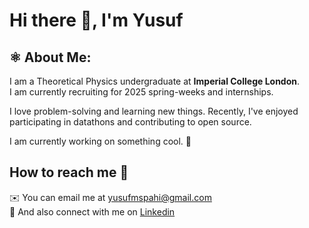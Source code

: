 # Hi there 👋, I'm Yusuf 


## ⚛️ About Me: 
I am a Theoretical Physics undergraduate at **Imperial College London**. </br>
I am currently recruiting for 2025 spring-weeks and internships.

I love problem-solving and learning new things. Recently, I've enjoyed participating in datathons and contributing to open source.

I am currently working on something cool. 🔨  </br>

## How to reach me 💼
✉️  You can email me at yusufmspahi@gmail.com </br>
:handshake: And also connect with me on [Linkedin](https://www.linkedin.com/in/yusufmspahi)

<!---
yusufmspahi/yusufmspahi is a ✨ special ✨ repository because its `README.md` (this file) appears on your GitHub profile.
You can click the Preview link to take a look at your changes.
--->
